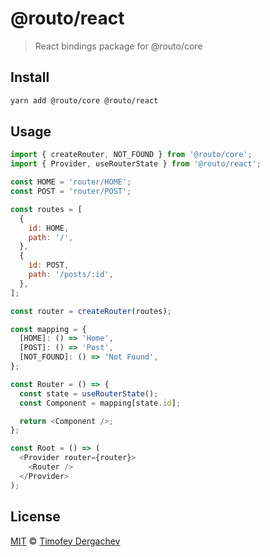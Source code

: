 # @routo/react

> React bindings package for @routo/core

## Install

```sh
yarn add @routo/core @routo/react
```

## Usage

```js
import { createRouter, NOT_FOUND } from '@routo/core';
import { Provider, useRouterState } from '@routo/react';

const HOME = 'router/HOME';
const POST = 'router/POST';

const routes = [
  {
    id: HOME,
    path: '/',
  },
  {
    id: POST,
    path: '/posts/:id',
  },
];

const router = createRouter(routes);

const mapping = {
  [HOME]: () => 'Home',
  [POST]: () => 'Post',
  [NOT_FOUND]: () => 'Not Found',
};

const Router = () => {
  const state = useRouterState();
  const Component = mapping[state.id];

  return <Component />;
};

const Root = () => (
  <Provider router={router}>
    <Router />
  </Provider>
);
```

## License

[MIT](LICENSE.md) © [Timofey Dergachev](https://exeto.me)
